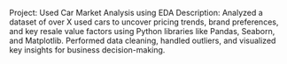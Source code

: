 Project: Used Car Market Analysis using EDA
Description: Analyzed a dataset of over X used cars to uncover pricing trends, brand preferences, and key resale value factors using Python libraries like Pandas, Seaborn, and Matplotlib. Performed data cleaning, handled outliers, and visualized key insights for business decision-making.
